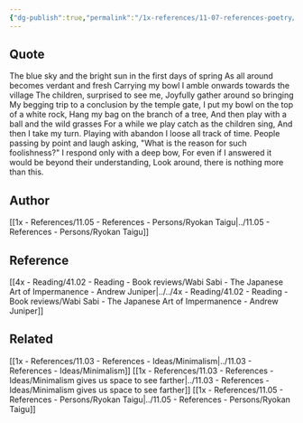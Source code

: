 ```yaml
---
{"dg-publish":true,"permalink":"/1x-references/11-07-references-poetry/there-is-nothing-more-than-this-ryokan-taigu/","title":"There is nothing more than this - Ryokan Taigu"}
---
```



## Quote
The blue sky and the bright sun in the first days of spring
As all around becomes verdant and fresh
Carrying my bowl I amble onwards towards the village
The children, surprised to see me,
Joyfully gather around so bringing
My begging trip to a conclusion by the temple gate,
I put my bowl on the top of a white rock,
Hang my bag on the branch of a tree,
And then play with a ball and the wild grasses
For a while we play catch as the children sing,
And then I take my turn. 
Playing with abandon I loose all track of time.
People passing by point and laugh asking,
"What is the reason for such foolishness?"
I respond only with a deep bow,
For even if I answered it would be beyond their understanding,
Look around, there is nothing more than this.

## Author
[[1x - References/11.05 - References - Persons/Ryokan Taigu\|../11.05 - References - Persons/Ryokan Taigu]]

## Reference
[[4x - Reading/41.02 - Reading - Book reviews/Wabi Sabi - The Japanese Art of Impermanence - Andrew Juniper\|../../4x - Reading/41.02 - Reading - Book reviews/Wabi Sabi - The Japanese Art of Impermanence - Andrew Juniper]]

## Related
[[1x - References/11.03 - References - Ideas/Minimalism\|../11.03 - References - Ideas/Minimalism]]
[[1x - References/11.03 - References - Ideas/Minimalism gives us space to see farther\|../11.03 - References - Ideas/Minimalism gives us space to see farther]]
[[1x - References/11.05 - References - Persons/Ryokan Taigu\|../11.05 - References - Persons/Ryokan Taigu]]